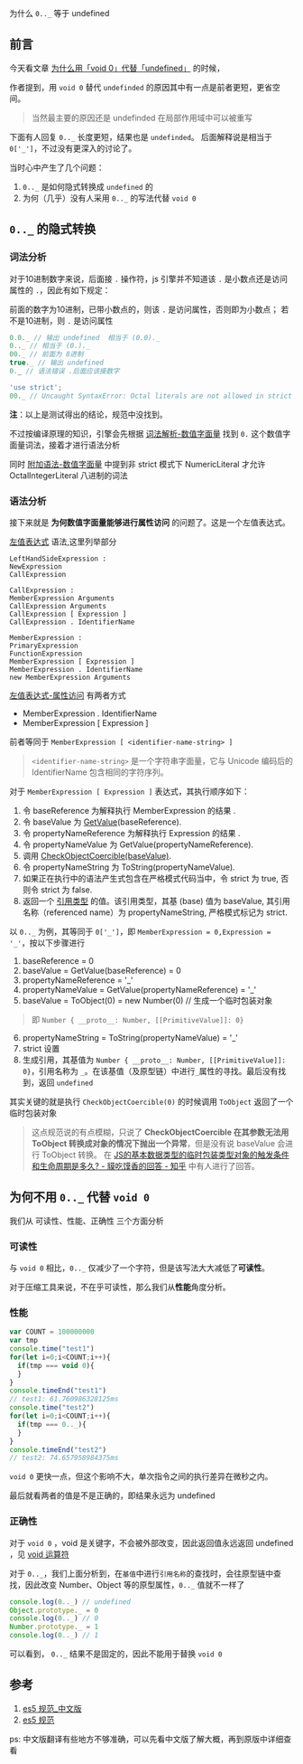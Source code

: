 
为什么 `0.._` 等于 undefined

## 前言

今天看文章 [为什么用「void 0」代替「undefined」](https://github.com/lessfish/underscore-analysis/issues/1) 的时候，

作者提到，用 `void 0` 替代 `undefinded` 的原因其中有一点是前者更短，更省空间。

> 当然最主要的原因还是 undefinded 在局部作用域中可以被重写

下面有人回复 `0.._` 长度更短，结果也是 `undefinded`。 后面解释说是相当于 `0['_']`，不过没有更深入的讨论了。

当时心中产生了几个问题：

1. `0.._` 是如何隐式转换成 `undefined` 的
2. 为何（几乎）没有人采用 `0.._` 的写法代替 `void 0`


## `0.._` 的隐式转换

### 词法分析

对于10进制数字来说，后面接 `.` 操作符，js 引擎并不知道该 `.` 是小数点还是访问属性的 `.`，因此有如下规定：

前面的数字为10进制，已带小数点的，则该 `.` 是访问属性，否则即为小数点；
若不是10进制，则 `.` 是访问属性

```js
0.0._ // 输出 undefined  相当于 (0.0)._ 
0.._ // 相当于 (0.)._
00._ // 前面为 8进制
true._ // 输出 undefined
0._ // 语法错误 .后面应该接数字

'use strict';
00._ // Uncaught SyntaxError: Octal literals are not allowed in strict mode. 严格模式下不会解析成八进制
```

**注**：以上是测试得出的结论，规范中没找到。

不过按编译原理的知识，引擎会先根据 [词法解析-数值字面量](http://yanhaijing.com/es5/#65) 找到 `0.` 这个数值字面量词法，接着才进行语法分析

同时 [附加语法-数值字面量](http://yanhaijing.com/es5/#628) 中提到非 strict 模式下 NumericLiteral 才允许 OctalIntegerLiteral 八进制的词法

### 语法分析

接下来就是 **为何数值字面量能够进行属性访问** 的问题了。这是一个左值表达式。

[左值表达式](http://yanhaijing.com/es5/#162) 语法,这里列举部分
```
LeftHandSideExpression :
NewExpression
CallExpression

CallExpression :
MemberExpression Arguments
CallExpression Arguments
CallExpression [ Expression ]
CallExpression . IdentifierName

MemberExpression :
PrimaryExpression
FunctionExpression
MemberExpression [ Expression ]
MemberExpression . IdentifierName
new MemberExpression Arguments

```

[左值表达式-属性访问](http://yanhaijing.com/es5/#162) 有两者方式

- MemberExpression . IdentifierName
- MemberExpression [ Expression ]

前者等同于 `MemberExpression [ <identifier-name-string> ]`
> `<identifier-name-string>` 是一个字符串字面量，它与 Unicode 编码后的 IdentifierName 包含相同的字符序列。

对于 `MemberExpression [ Expression ]` 表达式，其执行顺序如下： 

1. 令 baseReference 为解释执行 MemberExpression 的结果 .
2. 令 baseValue 为 [GetValue](http://yanhaijing.com/es5/#81)(baseReference).
3. 令 propertyNameReference 为解释执行 Expression 的结果 .
4. 令 propertyNameValue 为 GetValue(propertyNameReference).
5. 调用 [CheckObjectCoercible(baseValue)](http://yanhaijing.com/es5/#114). 
6. 令 propertyNameString 为 ToString(propertyNameValue).
7. 如果正在执行中的语法产生式包含在严格模式代码当中，令 strict 为 true, 否则令 strict 为 false.
8. 返回一个 [引用类型](http://yanhaijing.com/es5/#80) 的值。该引用类型，其基 (base) 值为 baseValue, 其引用名称（referenced name）为 propertyNameString, 严格模式标记为 strict.

以 `0.._` 为例，其等同于 `0['_']`，即 `MemberExpression = 0,Expression = '_'`，按以下步骤进行
1. baseReference = 0
2. baseValue = GetValue(baseReference) = 0
3. propertyNameReference = '_'
4. propertyNameValue = GetValue(propertyNameReference) = '_'
5. baseValue = ToObject(0) = new Number(0) // 生成一个临时包装对象
  > 即 `Number { __proto__: Number, [[PrimitiveValue]]: 0}`
6. propertyNameString = ToString(propertyNameValue) = '_'
7. strict 设置
8. 生成引用，其基值为 `Number { __proto__: Number, [[PrimitiveValue]]: 0}`，引用名称为 `_`。在该基值（及原型链）中进行`_`属性的寻找。最后没有找到，返回 `undefined`

其实关键的就是执行 `CheckObjectCoercible(0)` 的时候调用 `ToObject` 返回了一个临时包装对象

> 这点规范说的有点模糊，只说了 **CheckObjectCoercible 在其参数无法用 ToObject 转换成对象的情况下抛出一个异常**，但是没有说 baseValue 会进行 ToObject 转换。
> 在 [JS的基本数据类型的临时包装类型对象的触发条件和生命周期是多久? - 貘吃馍香的回答 - 知乎](https://www.zhihu.com/question/37117614/answer/70737896) 中有人进行了回答。


## 为何不用 `0.._` 代替 `void 0`

我们从 可读性、性能、正确性 三个方面分析

### 可读性

与 `void 0` 相比，`0.._` 仅减少了一个字符，但是该写法大大减低了**可读性**。

对于压缩工具来说，不在乎可读性，那么我们从**性能**角度分析。

### 性能

```js
var COUNT = 100000000
var tmp
console.time("test1")
for(let i=0;i<COUNT;i++){
  if(tmp === void 0){
  }
}
console.timeEnd("test1")
// test1: 61.760986328125ms
console.time("test2")
for(let i=0;i<COUNT;i++){
  if(tmp === 0.._){
  }
}
console.timeEnd("test2")
// test2: 74.657958984375ms
```

`void 0` 更快一点，但这个影响不大，单次指令之间的执行差异在微秒之内。

最后就看两者的值是不是正确的，即结果永远为 undefined

### 正确性

对于 `void 0` ，void 是关键字，不会被外部改变，因此返回值永远返回 undefined ，见 [void 运算符](http://yanhaijing.com/es5/#172)

对于 `0.._`，我们上面分析到，在`基值`中进行`引用名称`的查找时，会往原型链中查找，因此改变 Number、Object 等的原型属性，`0.._` 值就不一样了
```js
console.log(0.._) // undefined
Object.prototype._ = 0
console.log(0.._) // 0
Number.prototype._ = 1
console.log(0.._) // 1
```

可以看到， `0.._` 结果不是固定的，因此不能用于替换 `void 0`


## 参考

1. [es5 规范_中文版](http://yanhaijing.com/es5/)
2. [es5 规范](https://www.ecma-international.org/ecma-262/5.1/)

ps: 中文版翻译有些地方不够准确，可以先看中文版了解大概，再到原版中详细查看